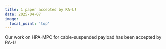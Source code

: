 ```yaml
---
title: 1 paper accepted by RA-L! 
date: 2025-04-07
image:
  focal_point: 'top'
---
```


Our work on HPA-MPC for cable-suspended payload has been accepted by RA-L!
